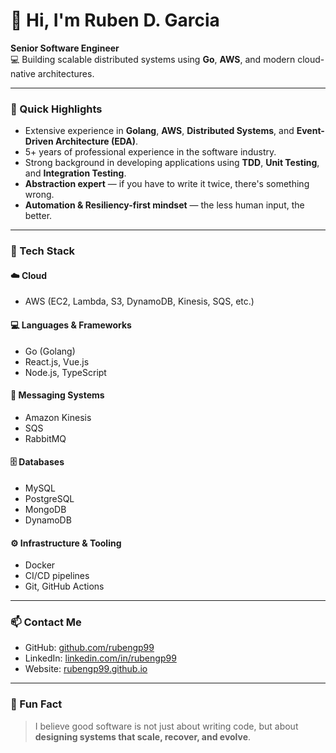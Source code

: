 # 👋 Hi, I'm Ruben D. Garcia

**Senior Software Engineer**  
💻 Building scalable distributed systems using **Go**, **AWS**, and modern cloud-native architectures.

---

### 🚀 Quick Highlights

- Extensive experience in **Golang**, **AWS**, **Distributed Systems**, and **Event-Driven Architecture (EDA)**.  
- 5+ years of professional experience in the software industry.  
- Strong background in developing applications using **TDD**, **Unit Testing**, and **Integration Testing**.  
- **Abstraction expert** — if you have to write it twice, there's something wrong.  
- **Automation & Resiliency-first mindset** — the less human input, the better.

---

### 🧰 Tech Stack

#### ☁️ Cloud
- AWS (EC2, Lambda, S3, DynamoDB, Kinesis, SQS, etc.)

#### 💻 Languages & Frameworks
- Go (Golang)
- React.js, Vue.js
- Node.js, TypeScript

#### 💬 Messaging Systems
- Amazon Kinesis
- SQS
- RabbitMQ

#### 🗄️ Databases
- MySQL
- PostgreSQL
- MongoDB
- DynamoDB

#### ⚙️ Infrastructure & Tooling
- Docker
- CI/CD pipelines
- Git, GitHub Actions

---

### 📫 Contact Me

- GitHub: [github.com/rubengp99](https://github.com/rubengp99)
- LinkedIn: [linkedin.com/in/rubengp99](https://www.linkedin.com/in/rubengp99/)
- Website: [rubengp99.github.io](https://rubengp99.github.io)

---

### 🧠 Fun Fact

> I believe good software is not just about writing code, but about **designing systems that scale, recover, and evolve**.

